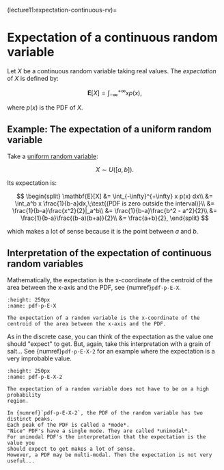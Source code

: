 (lecture11:expectation-continuous-rv)=
# Expectation of a continuous random variable

Let $X$ be a continuous random variable taking real values.
The *expectation* of $X$ is defined by:

$$
\mathbf{E}[X] = \int_{-\infty}^{+\infty} xp(x),
$$

where $p(x)$ is the PDF of $X$.

## Example: The expectation of a uniform random variable

Take a [uniform random variable](lecture10:the-uniform-distribution):

$$
X \sim U([a, b]).
$$

Its expectation is:

$$
\begin{split}
\mathbf{E}[X] &= \int_{-\infty}^{+\infty} x p(x) dx\\
&= \int_a^b x \frac{1}{b-a}dx,\;\text{(PDF is zero outside the interval)}\\
&= \frac{1}{b-a}\frac{x^2}{2}|_a^b\\
&= \frac{1}{b-a}\frac{b^2 - a^2}{2}\\
&= \frac{1}{b-a}\frac{(b-a)(b+a)}{2}\\
&= \frac{a+b}{2},
\end{split}
$$

which makes a lot of sense because it is the point between $a$ and $b$.

## Interpretation of the expectation of continuous random variables

Mathematically, the expectation is the x-coordinate of the centroid of the area between the x-axis and the PDF, see {numref}`pdf-p-E-X`.

```{figure} pdf_p_EX.png
:height: 250px
:name: pdf-p-E-X

The expectation of a random variable is the x-coordinate of the centroid of the area between the x-axis and the PDF.
```

As in the discrete case, you can think of the expectation as the value one should "expect" to get.
But, again, take this interpretation with a grain of salt...
See {numref}`pdf-p-E-X-2` for an example where the expectation is a very
improbable value.

```{figure} pdf_p_EX_2.png
:height: 250px
:name: pdf-p-E-X-2

The expectation of a random variable does not have to be on a high probability
region.
```

```{note}
In {numref}`pdf-p-E-X-2`, the PDF of the random variable has two distinct peaks.
Each peak of the PDF is called a *mode*.
"Nice" PDF's have a single mode. They are called *unimodal*.
For unimodal PDF's the interpretation that the expectation is the value you
should expect to get makes a lot of sense.
However, a PDF may be multi-modal. Then the expectation is not very useful...
```
